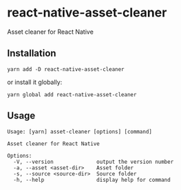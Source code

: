 react-native-asset-cleaner
==========================

Asset cleaner for React Native

## Installation
```shell
yarn add -D react-native-asset-cleaner
```
or install it globally:
```shell
yarn global add react-native-asset-cleaner
```

## Usage
```shell
Usage: [yarn] asset-cleaner [options] [command]

Asset cleaner for React Native

Options:
  -V, --version              output the version number
  -a, --asset <asset-dir>    Asset folder
  -s, --source <source-dir>  Source folder
  -h, --help                 display help for command
```
